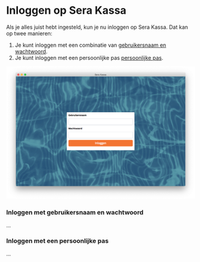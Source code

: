 # Inloggen op Sera Kassa

Als je alles juist hebt ingesteld, kun je nu inloggen op Sera Kassa. Dat kan op twee manieren:

1. Je kunt inloggen met een combinatie van [gebruikersnaam en wachtwoord](inloggen-op-sera-kassa.md#inloggen-met-gebruikersnaam-en-wachtwoord).
2. Je kunt inloggen met een persoonlijke pas [persoonlijke pas](inloggen-op-sera-kassa.md#inloggen-met-een-persoonlijke-pas).

![Het login-scherm van Sera Kassa.](../.gitbook/assets/1-login.png)

### Inloggen met gebruikersnaam en wachtwoord

...

### Inloggen met een persoonlijke pas

...

